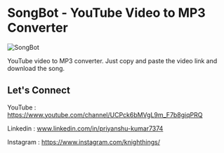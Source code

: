 # SongBot - YouTube Video to MP3 Converter

![SongBot](https://github.com/BlackShort/SongBot/assets/132726538/e6ec5572-1c80-4a21-a45c-fcae335d23ce)

YouTube video to MP3 converter. Just copy and paste the video link and download the song.

## Let's Connect

YouTube : https://www.youtube.com/channel/UCPck6bMVgL9m_F7b8giqPRQ

Linkedin : www.linkedin.com/in/priyanshu-kumar7374

Instagram : https://www.instagram.com/knighthings/
